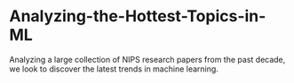 # Analyzing-the-Hottest-Topics-in-ML
Analyzing a large collection of NIPS research papers from the past decade, we look to discover the latest trends in machine learning.
